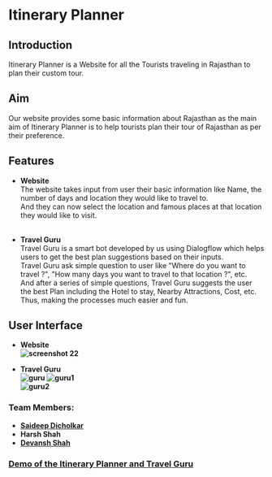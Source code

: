 # Itinerary Planner

## Introduction
Itinerary Planner is a Website for all the Tourists traveling in Rajasthan to plan their custom tour.</br>

## Aim
Our website provides some basic information about Rajasthan as the main aim of Itinerary Planner is to help tourists plan their tour of Rajasthan as per their preference.</br>


## Features
+ <b>Website</b></br>
The website takes input from user their basic information like Name, the number of days and location they would like to travel to.</br>
And they can now select the location and famous places at that location they would like to visit.</br></br>

+ <b>Travel Guru</b></br>
Travel Guru is a smart bot developed by us using Dialogflow which helps users to get the best plan suggestions based on their inputs.</br>
Travel Guru ask simple question to user like "Where do you want to travel ?", "How many days you want to travel to that location ?", etc.</br>
And after a series of simple questions, Travel Guru suggests the user the best Plan including the Hotel to stay, Nearby Attractions, Cost, etc.</br>
Thus, making the processes much easier and fun.

## User Interface
+ <b>Website<b></br>
![screenshot 22](https://user-images.githubusercontent.com/30663492/37685371-3f2ed6b4-2cb9-11e8-953b-248aecc7dc49.png)

+ <b>Travel Guru<b></br>
![guru](https://user-images.githubusercontent.com/30663492/37685548-daa02f26-2cb9-11e8-8227-ce8825c98ec7.png)
![guru1](https://user-images.githubusercontent.com/30663492/37685564-f0ec9468-2cb9-11e8-8d73-a0ac39bd0909.png)</br>
![guru2](https://user-images.githubusercontent.com/30663492/37685577-fe4b6bc0-2cb9-11e8-9f61-50796c1797ad.png)


### Team Members:
+ [Saideep Dicholkar](https://in.linkedin.com/in/saideep-dicholkar)
+ Harsh Shah
+ [Devansh Shah](https://in.linkedin.com/in/devansh-shah)

### [Demo of the Itinerary Planner and Travel Guru](https://www.youtube.com/watch?v=tE1h0knRiEU)
